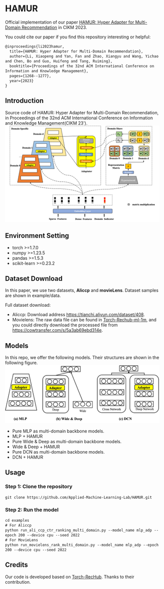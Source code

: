 # HAMUR

Official implementation of our paper [HAMUR: Hyper Adapter for Multi-Domain Recommendation](https://arxiv.org/pdf/2309.06217.pdf) in CIKM 2023.

You could cite our paper if you find this repository interesting or helpful:
```
@inproceedings{li2023hamur,
  title={HAMUR: Hyper Adapter for Multi-Domain Recommendation},
  author={Li, Xiaopeng and Yan, Fan and Zhao, Xiangyu and Wang, Yichao and Chen, Bo and Guo, Huifeng and Tang, Ruiming},
  booktitle={Proceedings of the 32nd ACM International Conference on Information and Knowledge Management},
  pages={1268--1277},
  year={2023}
}
```

## Introduction
Source code of HAMUR: Hyper Adapter for Multi-Domain Recommendation, in Proceedings of the 32nd ACM International Conference on Information and Knowledge Management(CIKM 23').
!['Img_HAMUR'](framework.jpg)

## Environment Setting
* torch >=1.7.0
* numpy >=1.23.5
* pandas >=1.5.3
* scikit-learn >=0.23.2

## Dataset Download
In this paper, we use two datasets, **Aliccp** and **movieLens**. Dataset samples are shown in example/data.

Full dataset download:
* Aliccp: Download address https://tianchi.aliyun.com/dataset/408.
* Movielens: The raw data file can be found in [Torch-Rechub-ml-1m](https://github.com/morningsky/Torch-RecHub/tree/main/examples/matching/data/ml-1m), and you could directly download the processed file from https://cowtransfer.com/s/5a3ab69ebd314e.

## Models
In this repo, we offer the following models. Their structures are shown in the following figure.
!['Img_DifferentBackbone'](DifferentBackbone.jpg)
* Pure MLP as multi-domain backbone models.
* MLP + HAMUR
* Pure Wide & Deep as multi-domain backbone models.
* Wide & Deep + HAMUR
* Pure DCN as multi-domain backbone models. 
* DCN + HAMUR

## Usage

### Step 1: Clone the repository
```Shell
git clone https://github.com/Applied-Machine-Learning-Lab/HAMUR.git
```

### Step 2: Run the model
```Shell
cd examples
# For Aliccp
python run_ali_ccp_ctr_ranking_multi_domain.py --model_name mlp_adp --epoch 200 --device cpu --seed 2022 
# For MovieLens
python run_movielens_rank_multi_domain.py --model_name mlp_adp --epoch 200 --device cpu --seed 2022 

```

## Credits
Our code is developed based on [Torch-RecHub](https://github.com/datawhalechina/torch-rechub). Thanks to their contribution.




